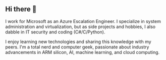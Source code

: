 ## Hi there 👋

I work for Microsoft as an Azure Escalation Engineer. I specialize in system administration and virtualization, but as side projects and hobbies, I also dabble in IT security and coding (C#/C/Python).

I enjoy learning new technologies and sharing this knowledge with my peers. I'm a total nerd and computer geek, passionate about industry advancements in ARM silicon, AI, machine learning, and cloud computing.
